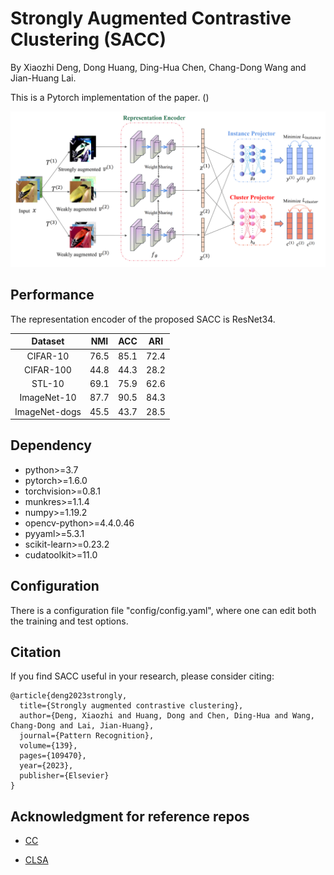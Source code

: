 # Strongly Augmented Contrastive Clustering (SACC)

By Xiaozhi Deng, Dong Huang, Ding-Hua Chen, Chang-Dong Wang and Jian-Huang Lai.

This is a Pytorch implementation of the paper. ()

![network](figures/network.png)

## Performance

The representation encoder of the proposed SACC is ResNet34.

|    Dataset    | NMI  | ACC  | ARI  |
| :-----------: | :--: | :--: | :--: |
|   CIFAR-10    | 76.5 | 85.1 | 72.4 |
|   CIFAR-100   | 44.8 | 44.3 | 28.2 |
|    STL-10     | 69.1 | 75.9 | 62.6 |
|  ImageNet-10  | 87.7 | 90.5 | 84.3 |
| ImageNet-dogs | 45.5 | 43.7 | 28.5 |

## Dependency

- python>=3.7
- pytorch>=1.6.0
- torchvision>=0.8.1
- munkres>=1.1.4
- numpy>=1.19.2
- opencv-python>=4.4.0.46
- pyyaml>=5.3.1
- scikit-learn>=0.23.2
- cudatoolkit>=11.0

## Configuration

There is a configuration file "config/config.yaml", where one can edit both the training and test options.

## Citation

If you find SACC useful in your research, please consider citing:
```
@article{deng2023strongly,
  title={Strongly augmented contrastive clustering},
  author={Deng, Xiaozhi and Huang, Dong and Chen, Ding-Hua and Wang, Chang-Dong and Lai, Jian-Huang},
  journal={Pattern Recognition},
  volume={139},
  pages={109470},
  year={2023},
  publisher={Elsevier}
}
```
## Acknowledgment for reference repos

- [CC](https://github.com/Yunfan-Li/Contrastive-Clustering)

- [CLSA](https://github.com/maple-research-lab/CLSA)
